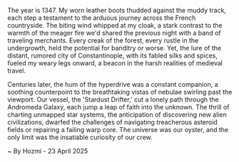 
The year is 1347.  My worn leather boots thudded against the muddy track, each step a testament to the arduous journey across the French countryside.  The biting wind whipped at my cloak, a stark contrast to the warmth of the meager fire we'd shared the previous night with a band of traveling merchants.  Every creak of the forest, every rustle in the undergrowth, held the potential for banditry or worse. Yet, the lure of the distant, rumored city of Constantinople, with its fabled silks and spices, fueled my weary legs onward, a beacon in the harsh realities of medieval travel.

Centuries later, the hum of the hyperdrive was a constant companion, a soothing counterpoint to the breathtaking vistas of nebulae swirling past the viewport.  Our vessel, the 'Stardust Drifter,' cut a lonely path through the Andromeda Galaxy, each jump a leap of faith into the unknown.  The thrill of charting unmapped star systems, the anticipation of discovering new alien civilizations, dwarfed the challenges of navigating treacherous asteroid fields or repairing a failing warp core.  The universe was our oyster, and the only limit was the insatiable curiosity of our crew.

~ By Hozmi - 23 April 2025
